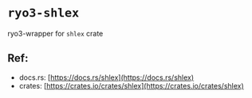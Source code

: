 # `ryo3-shlex`

ryo3-wrapper for `shlex` crate

[//]: # (<GENERATED>)

## Ref:

- docs.rs: [https://docs.rs/shlex](https://docs.rs/shlex)
- crates: [https://crates.io/crates/shlex](https://crates.io/crates/shlex)

[//]: # (</GENERATED>)
